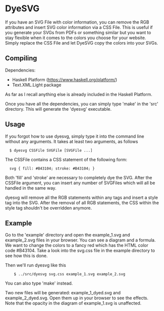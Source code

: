 # DyeSVG

If you have an SVG File with color information, you can remove the RGB attributes and insert SVG color information via a CSS File. This is useful if you generate your SVGs from PDFs or something similar but you want to stay flexible when it comes to the colors you choose for your website. Simply replace the CSS File and let DyeSVG copy the colors into your SVGs.


Compiling
--------------
Dependencies:
 - Haskell Platform (https://www.haskell.org/platform/)
 - Text.XML.Light package

As far as I recall anything else is already included in the Haskell Platform.

Once you have all the dependencies, you can simply type 'make' in the 'src' directory. This will generate the 'dyesvg' executable.


Usage
--------------
If you forgot how to use dyesvg, simply type it into the command line without any arguments. It takes at least two arguments, as follows

      $ dyesvg CSSFile SVGFile [SVGFile ...]

The CSSFile contains a CSS statement of the following form:

      svg { fill: #B43104; stroke: #B43104; }

Both 'fill' and 'stroke' are necessary to completely dye the SVG. After the CSSFile argument, you can insert any number of SVGFiles which will all be handled in the same way.

dyesvg will remove all the RGB statements within any tags and insert a style tag into the SVG. After the removal of all RGB statements, the CSS within the style tag shouldn't be overridden anymore.


Example
--------------
Go to the 'example' directory and open the example\_1.svg and example\_2.svg files in your browser. You can see a diagram and a formula. We want to change the colors to a fancy red which has the HTML color code #B43104. Take a look into the svg.css file in the example directory to see how this is done. 

Then we'll run dyesvg like this

        $ ../src/dyesvg svg.css example_1.svg example_2.svg

You can also type 'make' instead. 

Two new files will be generated: example\_1\_dyed.svg and example\_2\_dyed.svg. Open them up in your browser to see the effects. Note that the opacity in the diagram of example\_1.svg is unaffected.
